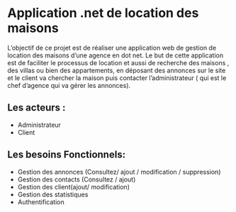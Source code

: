 # Application .net de location des maisons

L’objectif de ce projet est de réaliser une application web de gestion de location
des maisons d’une agence en dot net.
Le but de cette application est de faciliter le processus de location et aussi de recherche des maisons , des villas ou bien des appartements, en déposant des annonces sur le site et le client va chercher la maison puis contacter l’administrateur ( qui est le chef d’agence qui va gérer les annonces).
## Les acteurs : 
* Administrateur
* Client
## Les besoins Fonctionnels:
- Gestion des annonces (Consultez/ ajout / modification / suppression)
- Gestion des contacts (Consultez / ajout)
- Gestion des client(ajout/ modification)
- Gestion des statistiques
- Authentification
